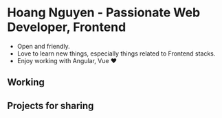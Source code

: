 

# Hoang Nguyen - Passionate Web Developer, Frontend 

- Open and friendly.
- Love to learn new things, especially things related to Frontend stacks.
- Enjoy working with Angular, Vue ❤

## Working 

## Projects for sharing
